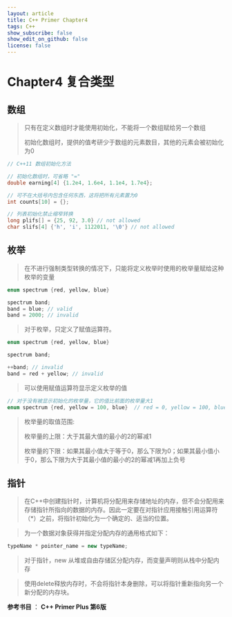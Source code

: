```yaml
---
layout: article
title: C++ Primer Chapter4
tags: C++
show_subscribe: false
show_edit_on_github: false
license: false
---
```


<!--more-->

# Chapter4 复合类型



## 数组

> 只有在定义数组时才能使用初始化，不能将一个数组赋给另一个数组
>
> 初始化数组时，提供的值考研少于数组的元素数目，其他的元素会被初始化为0

```c++
// C++11 数组初始化方法

// 初始化数组时，可省略 "="
double earning[4] {1.2e4, 1.6e4, 1.1e4, 1.7e4};

// 可不在大括号内包含任何东西，这将把所有元素置为0
int counts[10] = {};

// 列表初始化禁止缩窄转换
long plifs[] = {25, 92, 3.0} // not allowed
char slifs[4] {'h', 'i', 1122011, '\0'} // not allowed
```



## 枚举

> 在不进行强制类型转换的情况下，只能将定义枚举时使用的枚举量赋给这种枚举的变量

```C++
enum spectrum {red, yellow, blue}

spectrum band;
band = blue; // valid
band = 2000; // invalid
```

> 对于枚举，只定义了赋值运算符。

```C++
enum spectrum {red, yellow, blue}

spectrum band;

++band;	// invalid
band = red + yellow; // invalid
```

> 可以使用赋值运算符显示定义枚举的值

```C++
// 对于没有被显示初始化的枚举量，它的值比前面的枚举量大1
enum spectrum {red, yellow = 100, blue}  // red = 0, yellow = 100, blue = 101
```

> 枚举量的取值范围:
>
> 枚举量的上限：大于其最大值的最小的2的幂减1
>
> 枚举量的下限：如果其最小值大于等于0，那么下限为0；如果其最小值小于0，那么下限为大于其最小值的最小的2的幂减1再加上负号



## 指针

> 在C++中创建指针时，计算机将分配用来存储地址的内存，但不会分配用来存储指针所指向的数据的内存。因此一定要在对指针应用接触引用运算符（*）之前，将指针初始化为一个确定的、适当的位置。

> 为一个数据对象获得并指定分配内存的通用格式如下：

```C++
typeName * pointer_name = new typeName;
```

> 对于指针，new 从堆或自由存储区分配内存，而变量声明则从栈中分配内存

> 使用delete释放内存时，不会将指针本身删除，可以将指针重新指向另一个新分配的内存块。



**参考书目** ： **C++ Primer Plus 第6版**





